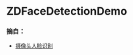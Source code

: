 # ZDFaceDetectionDemo


### 摘自：
+ [摄像头人脸识别](http://code4app.com/ios/%E6%91%84%E5%83%8F%E5%A4%B4%E4%BA%BA%E8%84%B8%E8%AF%86%E5%88%AB/5243a67d6803fa196d000000)

